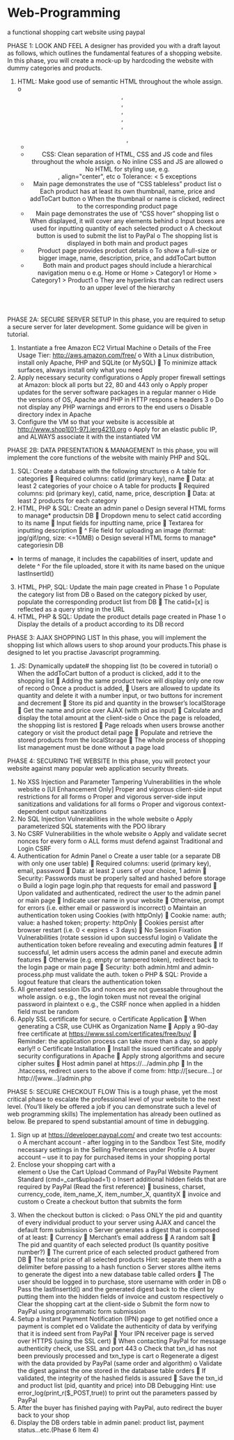 # Web-Programming
a functional shopping cart website using paypal

PHASE 1: LOOK AND FEEL 
A designer has provided you with a draft layout as follows, which outlines the fundamental features of a shopping
website. In this phase, you will create a mock-up by hardcoding the website with dummy categories and products.

1. HTML: Make good use of semantic HTML throughout the whole assign.
o <header>, <nav>, <footer>, <article>, <section>, <ul>, <li>
2. CSS: Clean separation of HTML, CSS and JS code and files throughout the whole assign. 
o No inline CSS and JS are allowed
o No HTML for styling use, e.g. <center>, align="center", etc
o Tolerance: < 5 exceptions
3. Main page demonstrates the use of “CSS tableless” product list
o Each product has at least its own thumbnail, name, price and addToCart button
o When the thumbnail or name is clicked, redirect to the corresponding product page
4. Main page demonstrates the use of “CSS hover” shopping list
o When displayed, it will cover any elements behind
o Input boxes are used for inputting quantity of each selected product
o A checkout button is used to submit the list to PayPal
o The shopping list is displayed in both main and product pages
5. Product page provides product details 
o To show a full-size or bigger image, name, description, price, and addToCart button
6. Both main and product pages should include a hierarchical navigation menu 
o e.g. Home or Home > Category1 or Home > Category1 > Product1
o They are hyperlinks that can redirect users to an upper level of the hierarchy
  
PHASE 2A: SECURE SERVER SETUP
In this phase, you are required to setup a secure server for later development. Some guidance will be given in tutorial.
1. Instantiate a free Amazon EC2 Virtual Machine 
o Details of the Free Usage Tier: http://aws.amazon.com/free/
o With a Linux distribution, install only Apache, PHP and SQLite (or MySQL)
 To minimize attack surfaces, always install only what you need
2. Apply necessary security configurations
o Apply proper firewall settings at Amazon: block all ports but 22, 80 and 443 only
o Apply proper updates for the server software packages in a regular manner
o Hide the versions of OS, Apache and PHP in HTTP respons e headers
3
o Do not display any PHP warnings and errors to the end users
o Disable directory index in Apache
3. Configure the VM so that your website is accessible at http://www.shop1[01-97].ierg4210.org 
o Apply for an elastic public IP, and ALWAYS associate it with the instantiated VM

PHASE 2B: DATA PRESENTATION & MANAGEMENT 
In this phase, you will implement the core functions of the website with mainly PHP and SQL.
1. SQL: Create a database with the following structures 
o A table for categories
 Required columns: catid (primary key), name
 Data: at least 2 categories of your choice
o A table for products
 Required columns: pid (primary key), catid, name, price, description
 Data: at least 2 products for each category
2. HTML, PHP & SQL: Create an admin panel
o Design several HTML forms to manage* productsin DB
 Dropdown menu to select catid according to its name
 Input fields for inputting name, price
 Textarea for inputting description
 ^ File field for uploading an image (format: jpg/gif/png, size: <=10MB)
o Design several HTML forms to manage* categoriesin DB 
* In terms of manage, it includes the capabilities of insert, update and delete
^ For the file uploaded, store it with its name based on the unique lastInsertId()
3. HTML, PHP, SQL: Update the main page created in Phase 1
o Populate the category list from DB
o Based on the category picked by user, populate the corresponding product list from DB
 The catid=[x] is reflected as a query string in the URL
4. HTML, PHP & SQL: Update the product details page created in Phase 1 
o Display the details of a product according to its DB record

PHASE 3: AJAX SHOPPING LIST
In this phase, you will implement the shopping list which allows users to shop around your products.This phase is
designed to let you practise Javascript programming.
1. JS: Dynamically update#
the shopping list (to be covered in tutorial)
o When the addToCart button of a product is clicked, add it to the shopping list 
 Adding the same product twice will display only one row of record
o Once a product is added,
 Users are allowed to update its quantity and delete it with a number input, or 
 two buttons for increment and decrement
 Store its pid and quantity in the browser’s localStorage
 Get the name and price over AJAX (with pid as input) 
 Calculate and display the total amount at the client-side
o Once the page is reloaded, the shopping list is restored 
 Page reloads when users browse another category or visit the product detail page
 Populate and retrieve the stored products from the localStorage
 The whole process of shopping list management must be done without a page load

PHASE 4: SECURING THE WEBSITE 
In this phase, you will protect your website against many popular web application security threats.
1. No XSS Injection and Parameter Tampering Vulnerabilities in the whole website
o [UI Enhancement Only] Proper and vigorous client-side input restrictions for all forms 
o Proper and vigorous server-side input sanitizations and validations for all forms 
o Proper and vigorous context-dependent output sanitizations 
2. No SQL Injection Vulnerabilities in the whole website 
o Apply parameterized SQL statements with the PDO library
3. No CSRF Vulnerabilities in the whole website 
o Apply and validate secret nonces for every form
o ALL forms must defend against Traditional and Login CSRF
4. Authentication for Admin Panel
o Create a user table (or a separate DB with only one user table)
 Required columns: userid (primary key), email, password
 Data: at least 2 users of your choice, 1 admin
 Security: Passwords must be properly salted and hashed before storage
o Build a login page login.php that requests for email and password
 Upon validated and authenticated, redirect the user to the admin panel or main page
 Indicate user name in your website
 Otherwise, prompt for errors (i.e. either email or password is incorrect)
o Maintain an authentication token using Cookies (with httpOnly)
 Cookie name: auth; value: a hashed token; property: httpOnly
 Cookies persist after browser restart (i.e. 0 < expires < 3 days) 
 No Session Fixation Vulnerabilities (rotate session id upon successful login) 
o Validate the authentication token before revealing and executing admin features 
 If successful, let admin users access the admin panel and execute admin features
 Otherwise (e.g. empty or tampered token), redirect back to the login page or main page
 Security: both admin.html and admin-process.php must validate the auth. token
o PHP & SQL: Provide a logout feature that clears the authentication token 
5. All generated session IDs and nonces are not guessable throughout the whole assign. 
o e.g., the login token must not reveal the original password in plaintext
o e.g., the CSRF nonce when applied in a hidden field must be random
6. Apply SSL certificate for secure.
o Certificate Application 
 When generating a CSR, use CUHK as Organization Name
 Apply a 90-day free certificate at https://www.ssl.com/certificates/free/buy/
 Reminder: the application process can take more than a day, so apply early!!
o Certificate Installation
 Install the issued certificate and apply security configurations in Apache 
 Apply strong algorithms and secure cipher suites
 Host admin panel at https://.../admin.php 
 In the .htaccess, redirect users to the above if come from:
http://[secure...] or http://[www...]/admin.php

PHASE 5: SECURE CHECKOUT FLOW 
This is a tough phase, yet the most critical phase to escalate the professional level of your website to the next level.
(You’ll likely be offered a job if you can demonstrate such a level of web programming skills) The implementation has
already been outlined as below. Be prepared to spend substantial amount of time in debugging.
1. Sign up at https://developer.paypal.com/ and create two test accounts: 
o A merchant account - after logging in to the Sandbox Test Site, modify necessary settings in the Selling
Preferences under Profile
o A buyer account – use it to pay for purchased items in your shopping portal
2. Enclose your shopping cart with a <form> element 
o Use the Cart Upload Command of PayPal Website Payment Standard (cmd=_cart&upload=1)
o Insert additional hidden fields that are required by PayPal (Read the first reference)
 business, charset, currency_code, item_name_X, item_number_X, quantityX
 invoice and custom
o Create a checkout button that submits the form
3. When the checkout button is clicked: 
o Pass ONLY the pid and quantity of every individual product to your server using AJAX and cancel the
default form submission
o Server generates a digest that is composed of at least:
 Currency
 Merchant’s email address
 A random salt
 The pid and quantity of each selected product (Is quantity positive number?)
 The current price of each selected product gathered from DB
 The total price of all selected products
Hint: separate them with a delimiter before passing to a hash function
o Server stores allthe items to generate the digest into a new database table called orders
 The user should be logged in to purchase, store username with order in DB
o Pass the lastInsertId() and the generated digest back to the client by putting them into the hidden fields
of invoice and custom respectively
o Clear the shopping cart at the client-side
o Submit the form now to PayPal using programmatic form submission
4. Setup a Instant Payment Notification (IPN) page to get notified once a payment is complet ed
o Validate the authenticity of data by verifying that it is indeed sent from PayPal 
 Your IPN receiver page is served over HTTPS (using the SSL cert)
 When contacting PayPal for message authenticity check, use SSL and port 443
o Check that txn_id has not been previously processed and txn_type is cart 
o Regenerate a digest with the data provided by PayPal (same order and algorithm) 
o Validate the digest against the one stored in the database table orders 
 If validated, the integrity of the hashed fields is assured
 Save the txn_id and product list (pid, quantity and price) into DB
Debugging Hint: use error_log(print_r($_POST,true)) to print out the parameters passed by PayPal
5. After the buyer has finished paying with PayPal, auto redirect the buyer back to your shop
6. Display the DB orders table in admin panel: product list, payment status…etc.(Phase 6 Item 4)
